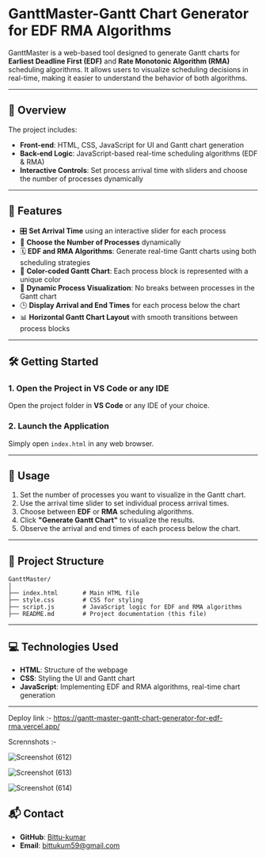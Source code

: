 # GanttMaster-Gantt Chart Generator for EDF RMA Algorithms

GanttMaster is a web-based tool designed to generate Gantt charts for **Earliest Deadline First (EDF)** and **Rate Monotonic Algorithm (RMA)** scheduling algorithms. It allows users to visualize scheduling decisions in real-time, making it easier to understand the behavior of both algorithms.

---

## 🚀 Overview

The project includes:

- **Front-end**: HTML, CSS, JavaScript for UI and Gantt chart generation  
- **Back-end Logic**: JavaScript-based real-time scheduling algorithms (EDF & RMA)  
- **Interactive Controls**: Set process arrival time with sliders and choose the number of processes dynamically

---

## 🎯 Features

- 🎛 **Set Arrival Time** using an interactive slider for each process  
- 🔢 **Choose the Number of Processes** dynamically  
- 🗓 **EDF and RMA Algorithms**: Generate real-time Gantt charts using both scheduling strategies  
- 🌈 **Color-coded Gantt Chart**: Each process block is represented with a unique color  
- 🔗 **Dynamic Process Visualization**: No breaks between processes in the Gantt chart  
- 🕒 **Display Arrival and End Times** for each process below the chart  
- 📊 **Horizontal Gantt Chart Layout** with smooth transitions between process blocks  

---

## 🛠 Getting Started

### 1. Open the Project in VS Code or any IDE
Open the project folder in **VS Code** or any IDE of your choice.

### 2. Launch the Application
Simply open `index.html` in any web browser.

---

## 📌 Usage

1. Set the number of processes you want to visualize in the Gantt chart.  
2. Use the arrival time slider to set individual process arrival times.  
3. Choose between **EDF** or **RMA** scheduling algorithms.  
4. Click **"Generate Gantt Chart"** to visualize the results.  
5. Observe the arrival and end times of each process below the chart.

---

## 📂 Project Structure

```
GanttMaster/
│
├── index.html       # Main HTML file
├── style.css        # CSS for styling
├── script.js        # JavaScript logic for EDF and RMA algorithms
├── README.md        # Project documentation (this file)
```

---

## 💻 Technologies Used

- **HTML**: Structure of the webpage  
- **CSS**: Styling the UI and Gantt chart  
- **JavaScript**: Implementing EDF and RMA algorithms, real-time chart generation  

---
Deploy link :- https://gantt-master-gantt-chart-generator-for-edf-rma.vercel.app/

Scrennshots :-

![Screenshot (612)](https://github.com/user-attachments/assets/08ea63b4-9ea0-42c1-a9c9-cf569eb47fdd)

![Screenshot (613)](https://github.com/user-attachments/assets/ef14b543-bbed-4a15-8316-6e24404aee6a)

![Screenshot (614)](https://github.com/user-attachments/assets/8a546665-2b68-4dd6-a96a-23b1b61e2a05)

## 📬 Contact

- **GitHub**: [Bittu-kumar](https://github.com/Bittu-kumar143)  
- **Email**: [bittukum59@gmail.com](mailto:bittukum59@gmail.com)

